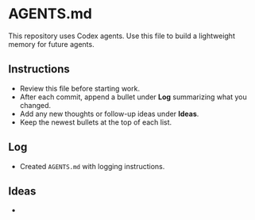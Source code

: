 # AGENTS.md

This repository uses Codex agents. Use this file to build a lightweight memory for future agents.

## Instructions
- Review this file before starting work.
- After each commit, append a bullet under **Log** summarizing what you changed.
- Add any new thoughts or follow-up ideas under **Ideas**.
- Keep the newest bullets at the top of each list.

## Log
- Created `AGENTS.md` with logging instructions.

## Ideas
- 
